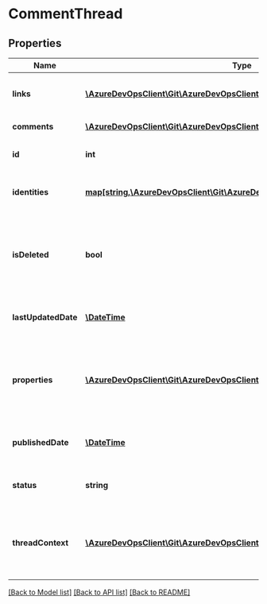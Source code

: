 # CommentThread

## Properties
Name | Type | Description | Notes
------------ | ------------- | ------------- | -------------
**links** | [**\AzureDevOpsClient\Git\AzureDevOpsClient\Git\Model\ReferenceLinks**](ReferenceLinks.md) | Links to other related objects. | [optional] 
**comments** | [**\AzureDevOpsClient\Git\AzureDevOpsClient\Git\Model\Comment[]**](Comment.md) | A list of the comments. | [optional] 
**id** | **int** | The comment thread id. | [optional] 
**identities** | [**map[string,\AzureDevOpsClient\Git\AzureDevOpsClient\Git\Model\IdentityRef]**](IdentityRef.md) | Set of identities related to this thread | [optional] 
**isDeleted** | **bool** | Specify if the thread is deleted which happens when all comments are deleted. | [optional] 
**lastUpdatedDate** | [**\DateTime**](\DateTime.md) | The time this thread was last updated. | [optional] 
**properties** | [**\AzureDevOpsClient\Git\AzureDevOpsClient\Git\Model\PropertiesCollection**](PropertiesCollection.md) | Optional properties associated with the thread as a collection of key-value pairs. | [optional] 
**publishedDate** | [**\DateTime**](\DateTime.md) | The time this thread was published. | [optional] 
**status** | **string** | The status of the comment thread. | [optional] 
**threadContext** | [**\AzureDevOpsClient\Git\AzureDevOpsClient\Git\Model\CommentThreadContext**](CommentThreadContext.md) | Specify thread context such as position in left/right file. | [optional] 

[[Back to Model list]](../README.md#documentation-for-models) [[Back to API list]](../README.md#documentation-for-api-endpoints) [[Back to README]](../README.md)


